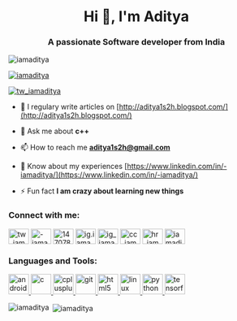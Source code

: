 <h1 align="center">Hi 👋, I'm Aditya</h1>
<h3 align="center">A passionate Software developer from India</h3>

<p align="left"> <img src="https://komarev.com/ghpvc/?username=iamaditya&label=Profile%20views&color=0e75b6&style=flat" alt="iamaditya" /> </p>

<p align="left"> <a href="https://github.com/ryo-ma/github-profile-trophy"><img src="https://github-profile-trophy.vercel.app/?username=iamaditya" alt="iamaditya" /></a> </p>

<p align="left"> <a href="https://twitter.com/tw_iamaditya" target="blank"><img src="https://img.shields.io/twitter/follow/tw_iamaditya?logo=twitter&style=for-the-badge" alt="tw_iamaditya" /></a> </p>

- 📝 I regulary write articles on [http://aditya1s2h.blogspot.com/](http://aditya1s2h.blogspot.com/)

- 💬 Ask me about **c++**

- 📫 How to reach me **aditya1s2h@gmail.com**

- 📄 Know about my experiences [https://www.linkedin.com/in/-iamaditya/](https://www.linkedin.com/in/-iamaditya/)

- ⚡ Fun fact **I am crazy about learning new things**

<h3 align="left">Connect with me:</h3>
<p align="left">
<a href="https://twitter.com/tw_iamaditya" target="blank"><img align="center" src="https://cdn.jsdelivr.net/npm/simple-icons@3.0.1/icons/twitter.svg" alt="tw_iamaditya" height="30" width="40" /></a>
<a href="https://linkedin.com/in/-iamaditya" target="blank"><img align="center" src="https://cdn.jsdelivr.net/npm/simple-icons@3.0.1/icons/linkedin.svg" alt="-iamaditya" height="30" width="40" /></a>
<a href="https://stackoverflow.com/users/14707832" target="blank"><img align="center" src="https://cdn.jsdelivr.net/npm/simple-icons@3.0.1/icons/stackoverflow.svg" alt="14707832" height="30" width="40" /></a>
<a href="https://fb.com/ig.iamaditya" target="blank"><img align="center" src="https://cdn.jsdelivr.net/npm/simple-icons@3.0.1/icons/facebook.svg" alt="ig.iamaditya" height="30" width="40" /></a>
<a href="https://instagram.com/ig_iamaditya" target="blank"><img align="center" src="https://cdn.jsdelivr.net/npm/simple-icons@3.0.1/icons/instagram.svg" alt="ig_iamaditya" height="30" width="40" /></a>
<a href="https://www.codechef.com/users/cc_iamaditya" target="blank"><img align="center" src="https://cdn.jsdelivr.net/npm/simple-icons@3.1.0/icons/codechef.svg" alt="cc_iamaditya" height="30" width="40" /></a>
<a href="https://www.hackerrank.com/hr_iamaditya" target="blank"><img align="center" src="https://cdn.jsdelivr.net/npm/simple-icons@3.0.1/icons/hackerrank.svg" alt="hr_iamaditya" height="30" width="40" /></a>
<a href="https://auth.geeksforgeeks.org/user/iamaditya" target="blank"><img align="center" src="https://cdn.jsdelivr.net/npm/simple-icons@3.0.1/icons/geeksforgeeks.svg" alt="iamaditya" height="30" width="40" /></a>
</p>

<h3 align="left">Languages and Tools:</h3>
<p align="left"> <a href="https://developer.android.com" target="_blank"> <img src="https://devicons.github.io/devicon/devicon.git/icons/android/android-original-wordmark.svg" alt="android" width="40" height="40"/> </a> <a href="https://www.cprogramming.com/" target="_blank"> <img src="https://devicons.github.io/devicon/devicon.git/icons/c/c-original.svg" alt="c" width="40" height="40"/> </a> <a href="https://www.w3schools.com/cpp/" target="_blank"> <img src="https://devicons.github.io/devicon/devicon.git/icons/cplusplus/cplusplus-original.svg" alt="cplusplus" width="40" height="40"/> </a> <a href="https://git-scm.com/" target="_blank"> <img src="https://www.vectorlogo.zone/logos/git-scm/git-scm-icon.svg" alt="git" width="40" height="40"/> </a> <a href="https://www.w3.org/html/" target="_blank"> <img src="https://devicons.github.io/devicon/devicon.git/icons/html5/html5-original-wordmark.svg" alt="html5" width="40" height="40"/> </a> <a href="https://www.linux.org/" target="_blank"> <img src="https://devicons.github.io/devicon/devicon.git/icons/linux/linux-original.svg" alt="linux" width="40" height="40"/> </a> <a href="https://www.python.org" target="_blank"> <img src="https://devicons.github.io/devicon/devicon.git/icons/python/python-original.svg" alt="python" width="40" height="40"/> </a> <a href="https://www.tensorflow.org" target="_blank"> <img src="https://www.vectorlogo.zone/logos/tensorflow/tensorflow-icon.svg" alt="tensorflow" width="40" height="40"/> </a> </p>

<p><img align="left" src="https://github-readme-stats.vercel.app/api/top-langs?username=iamaditya&show_icons=true&locale=en&layout=compact" alt="iamaditya" /></p>

<p>&nbsp;<img align="center" src="https://github-readme-stats.vercel.app/api?username=iamaditya&show_icons=true&locale=en" alt="iamaditya" /></p>
